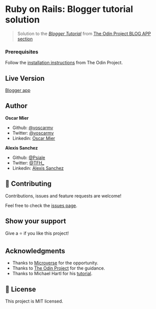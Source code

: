 # Ruby on Rails: Blogger tutorial solution

> Solution to the [*Blogger Tutorial*](http://tutorials.jumpstartlab.com/projects/blogger.html) from [The Odin Project BLOG APP section](https://www.theodinproject.com/courses/ruby-on-rails/lessons/ruby-on-rails-ruby-on-rails)


### Prerequisites

Follow the [installation instructions](https://www.theodinproject.com/courses/web-development-101/lessons/installing-ruby) from The Odin Project.


## Live Version 
  [Blogger app](https://fathomless-scrubland-44931.herokuapp.com)

## Author

**Oscar Mier**
- Github: [@voscarmv](https://github.com/voscarmv)
- Twitter: [@voscarmv](https://twitter.com/voscarmv)
- Linkedin: [Oscar Mier](https://www.linkedin.com/in/oscar-mier-072984196/) 

**Alexis Sanchez**
- Github: [@Psiale](https://github.com/Psiale)
- Twitter: [@TFH_](https://twitter.com/TFH_)
- Linkedin: [Alexis Sanchez](https://www.linkedin.com/in/alexis-gabriel-sánchez-cárcamo-264ba7194/)

## 🤝 Contributing

Contributions, issues and feature requests are welcome!

Feel free to check the [issues page](../../issues/).

## Show your support

Give a ⭐️ if you like this project!

## Acknowledgments

- Thanks to [Microverse](www.microverse.org) for the opportunity.
- Thanks to [The Odin Project](https://www.theodinproject.com/) for the guidance.
- Thanks to Michael Hartl for his [tutorial](https://www.railstutorial.org/).

## 📝 License

This project is MIT licensed.
